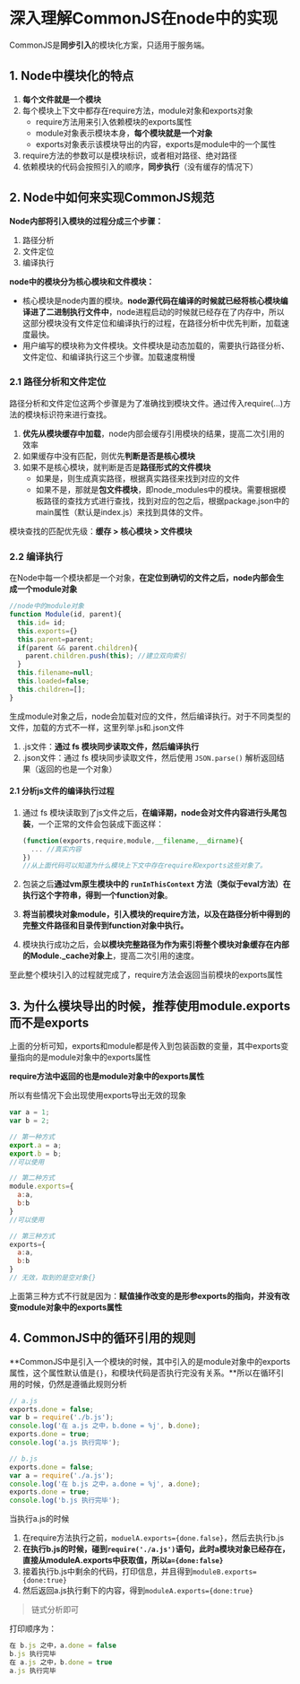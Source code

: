 # 深入理解CommonJS在node中的实现

CommonJS是**同步引入**的模块化方案，只适用于服务端。

## 1. Node中模块化的特点

1. **每个文件就是一个模块**
2. 每个模块上下文中都存在require方法，module对象和exports对象
   - require方法用来引入依赖模块的exports属性
   - module对象表示模块本身，**每个模块就是一个对象**
   - exports对象表示该模块导出的内容，exports是module中的一个属性
3. require方法的参数可以是模块标识，或者相对路径、绝对路径
4. 依赖模块的代码会按照引入的顺序，**同步执行**（没有缓存的情况下）



## 2. Node中如何来实现CommonJS规范

**Node内部将引入模块的过程分成三个步骤：**

1. 路径分析
2. 文件定位
3. 编译执行

**node中的模块分为核心模块和文件模块：**

- 核心模块是node内置的模块。**node源代码在编译的时候就已经将核心模块编译进了二进制执行文件中**，node进程启动的时候就已经存在了内存中，所以这部分模块没有文件定位和编译执行的过程，在路径分析中优先判断，加载速度最快。
- 用户编写的模块称为文件模块。文件模块是动态加载的，需要执行路径分析、文件定位、和编译执行这三个步骤。加载速度稍慢



### 2.1 路径分析和文件定位

路径分析和文件定位这两个步骤是为了准确找到模块文件。通过传入require(...)方法的模块标识符来进行查找。

1. **优先从模块缓存中加载**，node内部会缓存引用模块的结果，提高二次引用的效率
2. 如果缓存中没有匹配，则优先**判断是否是核心模块**
3. 如果不是核心模块，就判断是否是**路径形式的文件模块**
   - 如果是，则生成真实路径，根据真实路径来找到对应的文件
   - 如果不是，那就是**包文件模块**，即node_modules中的模块。需要根据模板路径的查找方式进行查找，找到对应的包之后，根据package.json中的main属性（默认是index.js）来找到具体的文件。

模块查找的匹配优先级：**缓存 > 核心模块 > 文件模块**



### 2.2 编译执行

在Node中每一个模块都是一个对象，**在定位到确切的文件之后，node内部会生成一个module对象**

```js
//node中的module对象
function Module(id, parent){
  this.id= id;
  this.exports={}
  this.parent=parent;
  if(parent && parent.children){
    parent.children.push(this); //建立双向索引
  }
  this.filename=null;
  this.loaded=false;
  this.children=[];
}
```

生成module对象之后，node会加载对应的文件，然后编译执行。对于不同类型的文件，加载的方式不一样，这里列举.js和.json文件

1. .js文件：**通过 fs 模块同步读取文件，然后编译执行**
2. .json文件：通过 fs 模块同步读取文件，然后使用 `JSON.parse()` 解析返回结果（返回的也是一个对象）

#### 2.1 分析js文件的编译执行过程

1. 通过 fs 模块读取到了js文件之后，**在编译期，node会对文件内容进行头尾包装**，一个正常的文件会包装成下面这样：

   ```js
   (function(exports,require,module,__filename,__dirname){
     ... //真实内容
   })
   //从上面代码可以知道为什么模块上下文中存在require和exports这些对象了。
   ```

2. 包装之后**通过vm原生模块中的 `runInThisContext` 方法（类似于eval方法）在执行这个字符串，得到一个function对象**。
3. **将当前模块对象module，引入模块的require方法，以及在路径分析中得到的完整文件路径和目录传到function对象中执行。**
4. 模块执行成功之后，会**以模块完整路径为作为索引将整个模块对象缓存在内部的Module._cache对象上**，提高二次引用的速度。

至此整个模块引入的过程就完成了，require方法会返回当前模块的exports属性



## 3. 为什么模块导出的时候，推荐使用module.exports而不是exports

上面的分析可知，exports和module都是传入到包装函数的变量，其中exports变量指向的是module对象中的exports属性

**require方法中返回的也是module对象中的exports属性**

所以有些情况下会出现使用exports导出无效的现象

```js
var a = 1;
var b = 2;

// 第一种方式
export.a = a;
export.b = b;
//可以使用

// 第二种方式
module.exports={
  a:a,
  b:b
}
//可以使用

// 第三种方式
exports={
  a:a,
  b:b
}
// 无效，取到的是空对象{}
```

上面第三种方式不行就是因为：**赋值操作改变的是形参exports的指向，并没有改变module对象中的exports属性**



## 4. CommonJS中的循环引用的规则

**CommonJS中是引入一个模块的时候，其中引入的是module对象中的exports属性，这个属性默认值是`{}`，和模块代码是否执行完没有关系。**所以在循环引用的时候，仍然是遵循此规则分析

```js
// a.js
exports.done = false;
var b = require('./b.js');
console.log('在 a.js 之中，b.done = %j', b.done);
exports.done = true;
console.log('a.js 执行完毕');

// b.js
exports.done = false;
var a = require('./a.js');
console.log('在 b.js 之中，a.done = %j', a.done);
exports.done = true;
console.log('b.js 执行完毕');

```

当执行a.js的时候

1. 在require方法执行之前，`moduelA.exports={done.false}`，然后去执行b.js
2. **在执行b.js的时候，碰到`require('./a.js')`语句，此时a模块对象已经存在，直接从moduleA.exports中获取值，所以`a={done:false}`**
3. 接着执行b.js中剩余的代码，打印信息，并且得到`moduleB.exports={done:true}`
4. 然后返回a.js执行剩下的内容，得到`moduleA.exports={done:true}`

> 链式分析即可

打印顺序为：

```js
在 b.js 之中，a.done = false
b.js 执行完毕
在 a.js 之中，b.done = true
a.js 执行完毕
```

